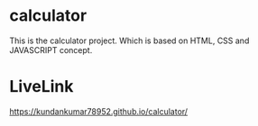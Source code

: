 # calculator
This is the calculator project. Which is based on HTML, CSS and JAVASCRIPT concept. 
# LiveLink
https://kundankumar78952.github.io/calculator/

